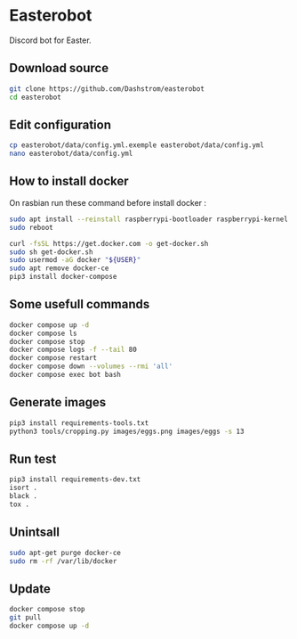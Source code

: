 # Easterobot

Discord bot for Easter.

## Download source

```bash
git clone https://github.com/Dashstrom/easterobot
cd easterobot
```

## Edit configuration

```bash
cp easterobot/data/config.yml.exemple easterobot/data/config.yml
nano easterobot/data/config.yml
```

## How to install docker

On rasbian run these command before install docker :

```bash
sudo apt install --reinstall raspberrypi-bootloader raspberrypi-kernel
sudo reboot
```

```bash
curl -fsSL https://get.docker.com -o get-docker.sh
sudo sh get-docker.sh
sudo usermod -aG docker "${USER}"
sudo apt remove docker-ce
pip3 install docker-compose
```

## Some usefull commands

```bash
docker compose up -d
docker compose ls
docker compose stop
docker compose logs -f --tail 80
docker compose restart
docker compose down --volumes --rmi 'all'
docker compose exec bot bash
```

## Generate images

```bash
pip3 install requirements-tools.txt
python3 tools/cropping.py images/eggs.png images/eggs -s 13
```

## Run test

```bash
pip3 install requirements-dev.txt
isort .
black .
tox .
```

## Unintsall

```bash
sudo apt-get purge docker-ce
sudo rm -rf /var/lib/docker
```

## Update

```bash
docker compose stop
git pull
docker compose up -d
```
